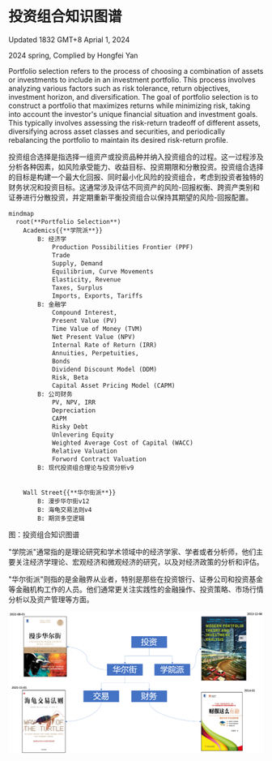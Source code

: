 # 投资组合知识图谱

Updated 1832 GMT+8 Aprial 1, 2024

2024 spring, Complied by Hongfei Yan



Portfolio selection refers to the process of choosing a combination of assets or investments to include in an investment portfolio. This process involves analyzing various factors such as risk tolerance, return objectives, investment horizon, and diversification. The goal of portfolio selection is to construct a portfolio that maximizes returns while minimizing risk, taking into account the investor's unique financial situation and investment goals. This typically involves assessing the risk-return tradeoff of different assets, diversifying across asset classes and securities, and periodically rebalancing the portfolio to maintain its desired risk-return profile.

投资组合选择是指选择一组资产或投资品种并纳入投资组合的过程。这一过程涉及分析各种因素，如风险承受能力、收益目标、投资期限和分散投资。投资组合选择的目标是构建一个最大化回报、同时最小化风险的投资组合，考虑到投资者独特的财务状况和投资目标。这通常涉及评估不同资产的风险-回报权衡、跨资产类别和证券进行分散投资，并定期重新平衡投资组合以保持其期望的风险-回报配置。



```mermaid
mindmap
  root(**Portfolio Selection**)
    Academics{{**学院派**}}
    	B: 经济学
    		Production Possibilities Frontier (PPF)
    		Trade
    		Supply, Demand
    		Equilibrium, Curve Movements
    		Elasticity, Revenue
    		Taxes, Surplus
    		Imports, Exports, Tariffs
    	B: 金融学
    		Compound Interest, 
    		Present Value (PV)
    		Time Value of Money (TVM)
    		Net Present Value (NPV)
    		Internal Rate of Return (IRR)
    		Annuities, Perpetuities, 
    		Bonds 
    		Dividend Discount Model (DDM)
    		Risk, Beta
    		Capital Asset Pricing Model (CAPM)
    	B: 公司财务
    		PV, NPV, IRR
    		Depreciation
    		CAPM
    		Risky Debt
    		Unlevering Equity
    		Weighted Average Cost of Capital (WACC)
    		Relative Valuation
    		Forword Contract Valuation
    	B: 现代投资组合理论与投资分析v9
    		
      
    Wall Street{{**华尔街派**}}
    	B: 漫步华尔街v12
    	B: 海龟交易法则v4
    	B: 期货多空逻辑

```

图：投资组合知识图谱



"学院派"通常指的是理论研究和学术领域中的经济学家、学者或者分析师，他们主要关注经济学理论、宏观经济和微观经济的研究，以及对经济政策的分析和评估。

"华尔街派"则指的是金融界从业者，特别是那些在投资银行、证券公司和投资基金等金融机构工作的人员。他们通常更关注实践性的金融操作、投资策略、市场行情分析以及资产管理等方面。



![image-20240401185611316](https://raw.githubusercontent.com/GMyhf/img/main/img/202404011938448.png)



